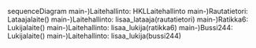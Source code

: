 sequenceDiagram
  main-)Laitehallinto: HKLLaitehallinto
  main-)Rautatietori: Lataajalaite()
  main-)Laitehallinto: lisaa_lataaja(rautatietori)
  main-)Ratikka6: Lukijalaite()
  main-)Laitehallinto: lisaa_lukija(ratikka6)
  main-)Bussi244: Lukijalaite()
  main-)Laitehallinto: lisaa_lukija(bussi244)
